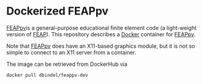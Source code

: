 # Dockerized FEAPpv

[FEAPpv]is a general-purpose educational finite element code
(a light-weight version of [FEAP]).  This repository describes
a [Docker] container for [FEAPpv].

Note that [FEAPpv] does have an X11-based graphics module, but
it is not so simple to connect to an X11 server from a container.

The image can be retrieved from DockerHub via

    docker pull dbindel/feappv-dev


[FEAPpv]: http://www.ce.berkeley.edu/projects/feap/feappv/
[FEAP]:   http://www.ce.berkeley.edu/projects/feap/
[Docker]: https://www.docker.com/
